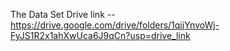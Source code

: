 The Data Set Drive link -- https://drive.google.com/drive/folders/1qjjYnvoWj-FyJS1R2x1ahXwUca6J9qCn?usp=drive_link



